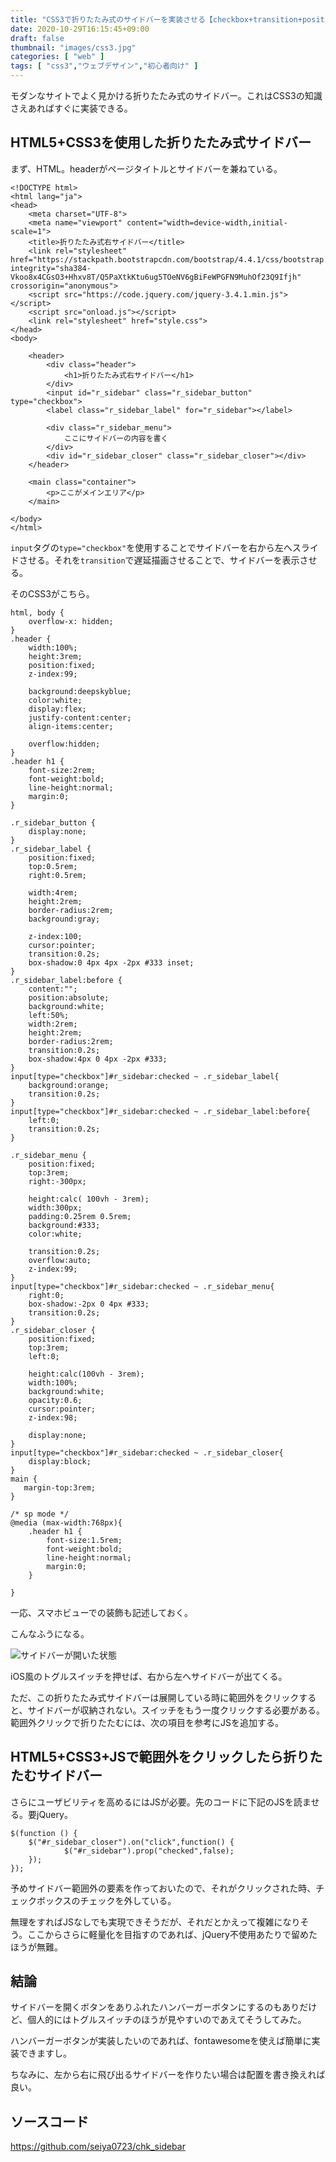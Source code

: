 ```yaml
---
title: "CSS3で折りたたみ式のサイドバーを実装させる【checkbox+transition+position】"
date: 2020-10-29T16:15:45+09:00
draft: false
thumbnail: "images/css3.jpg"
categories: [ "web" ]
tags: [ "css3","ウェブデザイン","初心者向け" ]
---
```


モダンなサイトでよく見かける折りたたみ式のサイドバー。これはCSS3の知識さえあればすぐに実装できる。

## HTML5+CSS3を使用した折りたたみ式サイドバー

まず、HTML。headerがページタイトルとサイドバーを兼ねている。

    <!DOCTYPE html>
    <html lang="ja">
    <head>
        <meta charset="UTF-8">
        <meta name="viewport" content="width=device-width,initial-scale=1">
        <title>折りたたみ式右サイドバー</title>
        <link rel="stylesheet" href="https://stackpath.bootstrapcdn.com/bootstrap/4.4.1/css/bootstrap.min.css" integrity="sha384-Vkoo8x4CGsO3+Hhxv8T/Q5PaXtkKtu6ug5TOeNV6gBiFeWPGFN9MuhOf23Q9Ifjh" crossorigin="anonymous">
        <script src="https://code.jquery.com/jquery-3.4.1.min.js"></script>
        <script src="onload.js"></script>
        <link rel="stylesheet" href="style.css">
    </head>
    <body>
    
        <header>
            <div class="header">
                <h1>折りたたみ式右サイドバー</h1>
            </div>
            <input id="r_sidebar" class="r_sidebar_button" type="checkbox">
            <label class="r_sidebar_label" for="r_sidebar"></label>
    
            <div class="r_sidebar_menu">
                ここにサイドバーの内容を書く
            </div>
            <div id="r_sidebar_closer" class="r_sidebar_closer"></div>
        </header>
    
        <main class="container">
            <p>ここがメインエリア</p>
        </main>
    
    </body>
    </html>

`input`タグの`type="checkbox"`を使用することでサイドバーを右から左へスライドさせる。それを`transition`で遅延描画させることで、サイドバーを表示させる。

そのCSS3がこちら。

    html, body {
        overflow-x: hidden;
    }
    .header {
        width:100%;
        height:3rem;
        position:fixed;
        z-index:99;
    
        background:deepskyblue;
        color:white;
        display:flex;
        justify-content:center;
        align-items:center;
    
        overflow:hidden;
    }
    .header h1 {
        font-size:2rem;
        font-weight:bold;
        line-height:normal;
        margin:0;
    }
    
    .r_sidebar_button {
        display:none;
    }
    .r_sidebar_label {
        position:fixed;
        top:0.5rem;
        right:0.5rem;
    
        width:4rem;
        height:2rem;
        border-radius:2rem;
        background:gray;
    
        z-index:100;
        cursor:pointer;
        transition:0.2s;
        box-shadow:0 4px 4px -2px #333 inset;
    }
    .r_sidebar_label:before {
        content:"";
        position:absolute;
        background:white;
        left:50%;
        width:2rem;
        height:2rem;
        border-radius:2rem;
        transition:0.2s;
        box-shadow:4px 0 4px -2px #333;
    }
    input[type="checkbox"]#r_sidebar:checked ~ .r_sidebar_label{
        background:orange;
        transition:0.2s;
    }
    input[type="checkbox"]#r_sidebar:checked ~ .r_sidebar_label:before{
        left:0;
        transition:0.2s;
    }
    
    .r_sidebar_menu {
        position:fixed;
        top:3rem;
        right:-300px;
    
        height:calc( 100vh - 3rem);
        width:300px;
        padding:0.25rem 0.5rem;
        background:#333;
        color:white;
        
        transition:0.2s;
        overflow:auto;
        z-index:99;
    }
    input[type="checkbox"]#r_sidebar:checked ~ .r_sidebar_menu{
        right:0;
        box-shadow:-2px 0 4px #333;
        transition:0.2s;
    }
    .r_sidebar_closer {
        position:fixed;
        top:3rem;
        left:0;
    
        height:calc(100vh - 3rem);
        width:100%;
        background:white;
        opacity:0.6;
        cursor:pointer;
        z-index:98;
    
        display:none;
    }
    input[type="checkbox"]#r_sidebar:checked ~ .r_sidebar_closer{
        display:block;
    }
    main {
       margin-top:3rem;
    }
    
    /* sp mode */
    @media (max-width:768px){
        .header h1 {
            font-size:1.5rem;
            font-weight:bold;
            line-height:normal;
            margin:0;
        }
    
    }

一応、スマホビューでの装飾も記述しておく。

こんなふうになる。

<div class="img-center"><img src="/images/Screenshot from 2020-10-30 17-00-46.png" alt="サイドバーが開いた状態"></div>

iOS風のトグルスイッチを押せば、右から左へサイドバーが出てくる。

ただ、この折りたたみ式サイドバーは展開している時に範囲外をクリックすると、サイドバーが収納されない。スイッチをもう一度クリックする必要がある。範囲外クリックで折りたたむには、次の項目を参考にJSを追加する。

## HTML5+CSS3+JSで範囲外をクリックしたら折りたたむサイドバー

さらにユーザビリティを高めるにはJSが必要。先のコードに下記のJSを読ませる。要jQuery。

    $(function () {
        $("#r_sidebar_closer").on("click",function() {
                $("#r_sidebar").prop("checked",false);
        });
    });
    
予めサイドバー範囲外の要素を作っておいたので、それがクリックされた時、チェックボックスのチェックを外している。

無理をすればJSなしでも実現できそうだが、それだとかえって複雑になりそう。ここからさらに軽量化を目指すのであれば、jQuery不使用あたりで留めたほうが無難。

## 結論

サイドバーを開くボタンをありふれたハンバーガーボタンにするのもありだけど、個人的にはトグルスイッチのほうが見やすいのであえてそうしてみた。

ハンバーガーボタンが実装したいのであれば、fontawesomeを使えば簡単に実装できますし。

ちなみに、左から右に飛び出るサイドバーを作りたい場合は配置を書き換えれば良い。

## ソースコード

https://github.com/seiya0723/chk_sidebar

